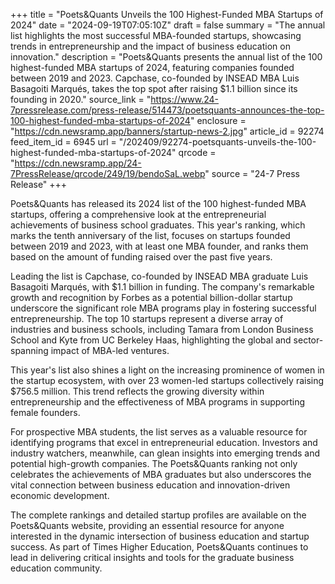 +++
title = "Poets&Quants Unveils the 100 Highest-Funded MBA Startups of 2024"
date = "2024-09-19T07:05:10Z"
draft = false
summary = "The annual list highlights the most successful MBA-founded startups, showcasing trends in entrepreneurship and the impact of business education on innovation."
description = "Poets&Quants presents the annual list of the 100 highest-funded MBA startups of 2024, featuring companies founded between 2019 and 2023. Capchase, co-founded by INSEAD MBA Luis Basagoiti Marqués, takes the top spot after raising $1.1 billion since its founding in 2020."
source_link = "https://www.24-7pressrelease.com/press-release/514473/poetsquants-announces-the-top-100-highest-funded-mba-startups-of-2024"
enclosure = "https://cdn.newsramp.app/banners/startup-news-2.jpg"
article_id = 92274
feed_item_id = 6945
url = "/202409/92274-poetsquants-unveils-the-100-highest-funded-mba-startups-of-2024"
qrcode = "https://cdn.newsramp.app/24-7PressRelease/qrcode/249/19/bendoSaL.webp"
source = "24-7 Press Release"
+++

<p>Poets&Quants has released its 2024 list of the 100 highest-funded MBA startups, offering a comprehensive look at the entrepreneurial achievements of business school graduates. This year's ranking, which marks the tenth anniversary of the list, focuses on startups founded between 2019 and 2023, with at least one MBA founder, and ranks them based on the amount of funding raised over the past five years.</p><p>Leading the list is Capchase, co-founded by INSEAD MBA graduate Luis Basagoiti Marqués, with $1.1 billion in funding. The company's remarkable growth and recognition by Forbes as a potential billion-dollar startup underscore the significant role MBA programs play in fostering successful entrepreneurship. The top 10 startups represent a diverse array of industries and business schools, including Tamara from London Business School and Kyte from UC Berkeley Haas, highlighting the global and sector-spanning impact of MBA-led ventures.</p><p>This year's list also shines a light on the increasing prominence of women in the startup ecosystem, with over 23 women-led startups collectively raising $756.5 million. This trend reflects the growing diversity within entrepreneurship and the effectiveness of MBA programs in supporting female founders.</p><p>For prospective MBA students, the list serves as a valuable resource for identifying programs that excel in entrepreneurial education. Investors and industry watchers, meanwhile, can glean insights into emerging trends and potential high-growth companies. The Poets&Quants ranking not only celebrates the achievements of MBA graduates but also underscores the vital connection between business education and innovation-driven economic development.</p><p>The complete rankings and detailed startup profiles are available on the Poets&Quants website, providing an essential resource for anyone interested in the dynamic intersection of business education and startup success. As part of Times Higher Education, Poets&Quants continues to lead in delivering critical insights and tools for the graduate business education community.</p>